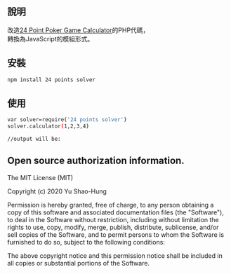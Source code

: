 
說明
-------
改造[24 Point Poker Game Calculator](https://helloacm.com/24/)的PHP代碼，  
轉換為JavaScript的模組形式。

安裝
-------
```bash
npm install 24 points solver
```

使用
-------
```bash
var solver=require('24 points solver')  
solver.calculator(1,2,3,4)

//output will be:
```



Open source authorization information.
-------
The MIT License (MIT)

Copyright (c) 2020 Yu Shao-Hung

Permission is hereby granted, free of charge, to any person obtaining a copy of this software and associated documentation files (the "Software"), to deal in the Software without restriction, including without limitation the rights to use, copy, modify, merge, publish, distribute, sublicense, and/or sell copies of the Software, and to permit persons to whom the Software is furnished to do so, subject to the following conditions:

The above copyright notice and this permission notice shall be included in all copies or substantial portions of the Software.
